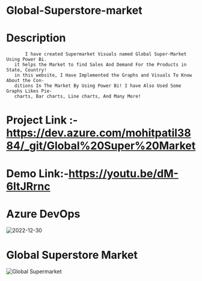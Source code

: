 # Global-Superstore-market

# Description
           I have created Supermarket Visuals named Global Super-Market Using Power Bi. 
       it helps the Market to find Sales And Demand For the Products in State, Country! 
       in this website, I Have Implemented the Graphs and Visuals To Know About the Con-
       ditions In The Market By Using Power Bi! I have Also Used Some Graphs Likes Pie-
       charts, Bar charts, Line charts, And Many More!
       
 # Project Link :-https://dev.azure.com/mohitpatil3884/_git/Global%20Super%20Market
 
 # Demo Link:-https://youtu.be/dM-6ItJRrnc


        
 # Azure DevOps
 ![2022-12-30](https://user-images.githubusercontent.com/103365435/210037073-3264a347-9ae8-49a1-bc83-769559e6a0b6.png)

 # Global Superstore Market
![Global Supermarket](https://user-images.githubusercontent.com/103365435/209458396-bd8ecb13-a615-4877-9723-50b704a62d34.png)
